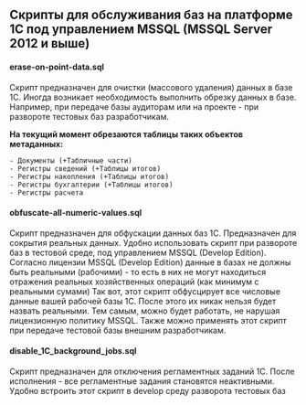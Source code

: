 ## Скрипты для обслуживания баз на платформе 1С под управлением MSSQL (MSSQL Server 2012 и выше)

#### erase-on-point-data.sql
Cкрипт предназначен для очистки (массового удаления) данных в базе 1С. Иногда возникает необходимость выполнить обрезку данных в базе.
Например, при передаче базы аудиторам или на проекте - при развороте тестовых баз разработчикам. 

**На текущий момент обрезаются таблицы таких объектов метаданных:**

    - Документы (+Табличные части)
    - Регистры сведений (+Таблицы итогов)
    - Регистры накопления (+Таблицы итогов)
    - Регистры бухгалтерии (+Таблицы итогов)
    - Регистры расчета

#### obfuscate-all-numeric-values.sql

Скрипт предназначен для обфускации данных баз 1С. Предназначен для сокрытия реальных данных. Удобно использовать скрипт при развороте баз в тестовой среде, под управлением MSSQL (Develop Edition). 
Согласно лицензии MSSQL (Develop Edition) данные в базах не должны быть реальными (рабочими) - то есть в них не могут находиться отражения реальных хозяйственных операций (как минимум с реальными сумами)
Так вот, этот скрипт обфусцирует все числовые данные вашей рабочей базы 1С. После этого их никак нельзя будет назвать реальными.
Тем самым, можно будет работать, не нарушая лицензионную политику MSSQL. Также можно применять этот скрипт при передаче тестовой базы внешним разработчикам.

#### disable_1C_background_jobs.sql

Скрипт предназначен для отключения регламентных заданий 1С. После исполнения - все регламентные задания становятся неактивными. Удобно встроить этот скрипт в develop среду разворота тестовых баз